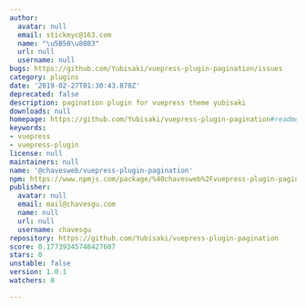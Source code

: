 ```yaml
---
author:
  avatar: null
  email: stickmyc@163.com
  name: "\u5B50\u8083"
  url: null
  username: null
bugs: https://github.com/Yubisaki/vuepress-plugin-pagination/issues
category: plugins
date: '2019-02-27T01:30:43.878Z'
deprecated: false
description: pagination plugin for vuepress theme yubisaki
downloads: null
homepage: https://github.com/Yubisaki/vuepress-plugin-pagination#readme
keywords:
- vuepress
- vuepress-plugin
license: null
maintainers: null
name: '@chavesweb/vuepress-plugin-pagination'
npm: https://www.npmjs.com/package/%40chavesweb%2Fvuepress-plugin-pagination
publisher:
  avatar: null
  email: mail@chavesgu.com
  name: null
  url: null
  username: chavesgu
repository: https://github.com/Yubisaki/vuepress-plugin-pagination
score: 0.17739345748427607
stars: 0
unstable: false
version: 1.0.1
watchers: 0

---
```


